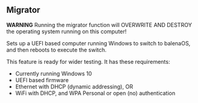## Migrator

**WARNING** Running the migrator function will OVERWRITE AND DESTROY the operating system running on this computer!

Sets up a UEFI based computer running Windows to switch to balenaOS, and then reboots to execute the switch.

This feature is ready for wider testing. It has these requirements:

* Currently running Windows 10
* UEFI based firmware
* Ethernet with DHCP (dynamic addressing), OR
* WiFi with DHCP, and WPA Personal or open (no) authentication
